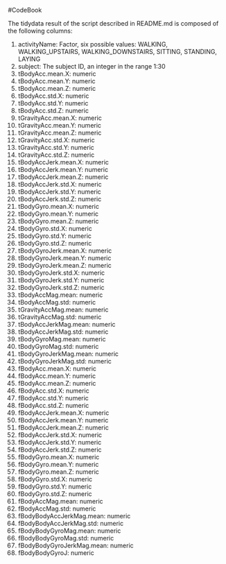 #CodeBook

The tidydata result of the script described in README.md is composed of the following columns:

1. activityName: Factor, six possible values: WALKING, WALKING_UPSTAIRS, WALKING_DOWNSTAIRS, SITTING, STANDING, LAYING
1. subject:  The subject ID, an integer in the range 1:30
1. tBodyAcc.mean.X: numeric
1. tBodyAcc.mean.Y: numeric
1. tBodyAcc.mean.Z: numeric
1. tBodyAcc.std.X: numeric
1. tBodyAcc.std.Y: numeric
1. tBodyAcc.std.Z: numeric
1. tGravityAcc.mean.X: numeric
1. tGravityAcc.mean.Y: numeric
1. tGravityAcc.mean.Z: numeric
1. tGravityAcc.std.X: numeric
1. tGravityAcc.std.Y: numeric
1. tGravityAcc.std.Z: numeric
1. tBodyAccJerk.mean.X: numeric
1. tBodyAccJerk.mean.Y: numeric
1. tBodyAccJerk.mean.Z: numeric
1. tBodyAccJerk.std.X: numeric
1. tBodyAccJerk.std.Y: numeric
1. tBodyAccJerk.std.Z: numeric
1. tBodyGyro.mean.X: numeric
1. tBodyGyro.mean.Y: numeric
1. tBodyGyro.mean.Z: numeric
1. tBodyGyro.std.X: numeric
1. tBodyGyro.std.Y: numeric
1. tBodyGyro.std.Z: numeric
1. tBodyGyroJerk.mean.X: numeric
1. tBodyGyroJerk.mean.Y: numeric
1. tBodyGyroJerk.mean.Z: numeric
1. tBodyGyroJerk.std.X: numeric
1. tBodyGyroJerk.std.Y: numeric
1. tBodyGyroJerk.std.Z: numeric
1. tBodyAccMag.mean: numeric
1. tBodyAccMag.std: numeric
1. tGravityAccMag.mean: numeric
1. tGravityAccMag.std: numeric
1. tBodyAccJerkMag.mean: numeric
1. tBodyAccJerkMag.std: numeric
1. tBodyGyroMag.mean: numeric
1. tBodyGyroMag.std: numeric
1. tBodyGyroJerkMag.mean: numeric
1. tBodyGyroJerkMag.std: numeric
1. fBodyAcc.mean.X: numeric
1. fBodyAcc.mean.Y: numeric
1. fBodyAcc.mean.Z: numeric
1. fBodyAcc.std.X: numeric
1. fBodyAcc.std.Y: numeric
1. fBodyAcc.std.Z: numeric
1. fBodyAccJerk.mean.X: numeric
1. fBodyAccJerk.mean.Y: numeric
1. fBodyAccJerk.mean.Z: numeric
1. fBodyAccJerk.std.X: numeric
1. fBodyAccJerk.std.Y: numeric
1. fBodyAccJerk.std.Z: numeric
1. fBodyGyro.mean.X: numeric
1. fBodyGyro.mean.Y: numeric
1. fBodyGyro.mean.Z: numeric
1. fBodyGyro.std.X: numeric
1. fBodyGyro.std.Y: numeric
1. fBodyGyro.std.Z: numeric
1. fBodyAccMag.mean: numeric
1. fBodyAccMag.std: numeric
1. fBodyBodyAccJerkMag.mean: numeric
1. fBodyBodyAccJerkMag.std: numeric
1. fBodyBodyGyroMag.mean: numeric
1. fBodyBodyGyroMag.std: numeric
1. fBodyBodyGyroJerkMag.mean: numeric
1. fBodyBodyGyroJ: numeric

